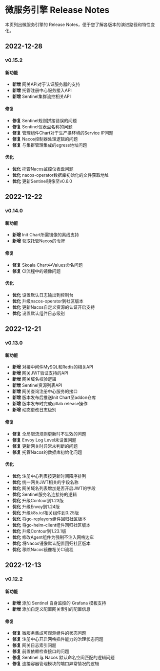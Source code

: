 # 微服务引擎 Release Notes

本页列出微服务引擎的 Release Notes，便于您了解各版本的演进路径和特性变化。



## 2022-12-28

### v0.15.2

#### 新功能

- **新增** 网关API对于认证服务器的支持
- **新增** 托管注册中心服务接入API
- **新增** Sentinel集群流控相关API

#### 修复

- **修复** Sentinel规则拼接错误的问题
- **修复** Sentinel仪表盘名称的问题
- **修复** 管理组件Chart对于生产换环境的Service IP问题
- **修复** Nacos控制器处理逻辑的问题
- **修复** 与集群管理集成的egress地址问题

#### 优化

- **优化** 托管Nacos监控仪表盘问题
- **优化** nacos-operator数据库初始化的文件获取地址
- **优化** 更新Sentinel镜像至v0.6.0

## 2022-12-22

### v0.14.0

#### 新功能

- **新增** Init Chart所需镜像的离线支持
- **新增** 获取托管Nacos的令牌

#### 修复

- **修复** Skoala Chart中Values命名问题
- **修复** CI流程中的镜像问题

#### 优化

- **优化** 设置默认日志输出到控制台
- **优化** 升级nacos-operator到社区版本
- **优化** 更新Nacos自定义资源的认证开启支持
- **优化** 设置默认组件日志级别

## 2022-12-21

### v0.13.0

#### 新功能

- **新增** 对接中间件MySQL和Redis的相关API
- **新增** 网关JWT验证支持的API
- **新增** 网关域名校验逻辑
- **新增** Sentinel资源列表API
- **新增** 网关查询注册中心服务的接口
- **新增** 版本发布后推送Init Chart至addon仓库
- **新增** 版本发布时完成gitlab release操作
- **新增** 动态更改日志级别

#### 修复

- **修复** 全局限流规则更新时不生效的问题
- **修复** Envoy Log Level未设置问题
- **修复** 更新网关时异常未判断的问题
- **修复** 托管Nacos的数据库初始化问题

#### 优化

- **优化** 注册中心列表按更新时间降序排列
- **优化** 统一网关JWT相关的字段名称
- **优化** 网关域名列表增加是否开启JWT的字段
- **优化** Sentinel服务名连接符的逻辑
- **优化** 升级Contour到1.23版
- **优化** 升级Envoy到1.24版
- **优化** 升级k8s.io/相关组件到0.25版
- **优化** 将go-replayers组件回归社区版本
- **优化** 将go-helm-client组件回归社区版本
- **优化** 升级Contour到1.23.1版
- **优化** 修改Agent组件为强制不注入网格边车
- **优化** 将Nacos镜像默认配置回归社区版本
- **优化** 移除Nacos镜像相关CI流程

## 2022-12-13

### v0.12.2

#### 新功能

- **新增** 添加 Sentinel 自身监控的 Grafana 模板支持
- **新增** 添加自定义配置网关索引的配置信息

#### 修复

- **修复** 微服务集成可观测组件的状态问题
- **修复** 注册中心开启网格插件能力的治理状态问题
- **修复** 网关日志索引问题
- **修复** 前置依赖检查接口的问题
- **修复** Sentinel 与 Nacos 默认命名空间匹配的逻辑问题
- **修复** 连接容器管理模块的端口异常情况的逻辑
